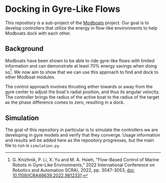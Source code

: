# Docking in Gyre-Like Flows

This repository is a sub-project of the [Modboats](https://www.modlabupenn.org/modboats/) project. Our goal is to develop controllers that utilize the energy in flow-like environments to help Modboats dock with each other.

## Background

Modboats have been shown to be able to ride gyre-like flows with limited information and can demonstrate at least 70% energy savings when doing so[^1]. We now aim to show that we can use this approach to find and dock to other Modboat modules.

The control approach involves thrusting either towards or away from the gyre center to adjust the boat's radial position, and thus its angular velocity. The controller brings the radius of the active boat to the radius of the target as the phase difference comes to zero, resulting in a dock.

[^1]: G. Knizhnik, P. Li, X. Yu and M. A. Hsieh, "Flow-Based Control of Marine Robots in Gyre-Like Environments," 2022 International Conference on Robotics and Automation (ICRA), 2022, pp. 3047-3053, [doi: 10.1109/ICRA46639.2022.9812331](https://ieeexplore.ieee.org/document/9812331).

## Simulation

The goal of this repository in particular is to simulate the controllers we are developing in gyre models and verify that they converge. Usage information and results will be added here as the repository progresses, but the main file to run is `simulation.py`.
